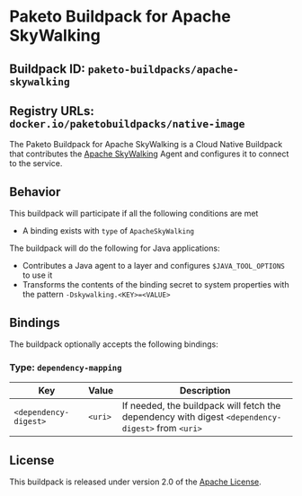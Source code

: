 # Paketo Buildpack for Apache SkyWalking

## Buildpack ID: `paketo-buildpacks/apache-skywalking`
## Registry URLs: `docker.io/paketobuildpacks/native-image`

The Paketo Buildpack for Apache SkyWalking is a Cloud Native Buildpack that contributes the [Apache SkyWalking][s] Agent and configures it to connect to the service.

[s]: https://skywalking.apache.org

## Behavior

This buildpack will participate if all the following conditions are met

* A binding exists with `type` of `ApacheSkyWalking`

The buildpack will do the following for Java applications:

* Contributes a Java agent to a layer and configures `$JAVA_TOOL_OPTIONS` to use it
* Transforms the contents of the binding secret to system properties with the pattern `-Dskywalking.<KEY>=<VALUE>`

## Bindings

The buildpack optionally accepts the following bindings:

### Type: `dependency-mapping`

| Key                   | Value   | Description                                                                                       |
| --------------------- | ------- | ------------------------------------------------------------------------------------------------- |
| `<dependency-digest>` | `<uri>` | If needed, the buildpack will fetch the dependency with digest `<dependency-digest>` from `<uri>` |

## License

This buildpack is released under version 2.0 of the [Apache License][a].

[a]: http://www.apache.org/licenses/LICENSE-2.0
